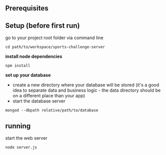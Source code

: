 ## Prerequisites

## Setup (before first run)

go to your project root folder via command line
```
cd path/to/workspace/sports-challenge-server
```

**install node dependencies**

```
npm install
```

**set up your database**

* create a new directory where your database will be stored (it's a good idea to separate data and business logic - the data directory should be on a different place than your app)
* start the database server
```
mongod --dbpath relative/path/to/database
```

## running

start the web server

```
node server.js
```
